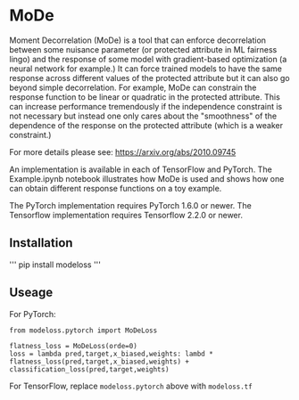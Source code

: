# MoDe
Moment Decorrelation (MoDe) is a tool that can enforce decorrelation between some nuisance parameter (or protected attribute in ML fairness lingo) and the response of some model with gradient-based optimization (a neural network for example.) It can force trained models to have the same response across different values of the protected attribute but it can also go beyond simple decorrelation. For example, MoDe can constrain the response function to be linear or quadratic in the protected attribute. This can increase performance tremendously if the independence constraint is not necessary but instead one only cares about the "smoothness" of the dependence of the response on the protected attribute (which is a weaker constraint.)

For more details please see: https://arxiv.org/abs/2010.09745

An implementation is available in each of TensorFlow and PyTorch. The Example.ipynb notebook illustrates how MoDe is used and shows how one can obtain different response functions on a toy example.

The PyTorch implementation requires PyTorch 1.6.0 or newer. 
The Tensorflow implementation requires Tensorflow 2.2.0 or newer. 

## Installation 
'''
pip install modeloss
'''

## Useage 
For PyTorch:
```
from modeloss.pytorch import MoDeLoss

flatness_loss = MoDeLoss(orde=0)
loss = lambda pred,target,x_biased,weights: lambd * flatness_loss(pred,target,x_biased,weights) + classification_loss(pred,target,weights)
```

For TensorFlow, replace `modeloss.pytorch` above with `modeloss.tf`
